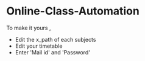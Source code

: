 # Online-Class-Automation

To make it yours ,

* Edit the x_path of each subjects
* Edit your timetable 
* Enter 'Mail id' and 'Password' 
